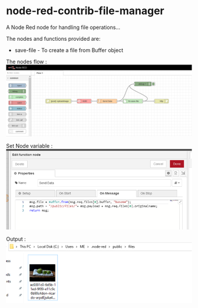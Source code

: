 # node-red-contrib-file-manager
A Node Red node for handling file operations...

The nodes and functions provided are:

  * save-file - To create a file from Buffer object


The nodes flow :
![alt text](https://github.com/flw18/file-manager/blob/master/ref/Capture.PNG)

Set Node variable :<br />
![alt text](https://github.com/flw18/file-manager/blob/master/ref/Capture2.PNG)

Output :<br />
![alt text](https://github.com/flw18/file-manager/blob/master/ref/Capture3.PNG)
